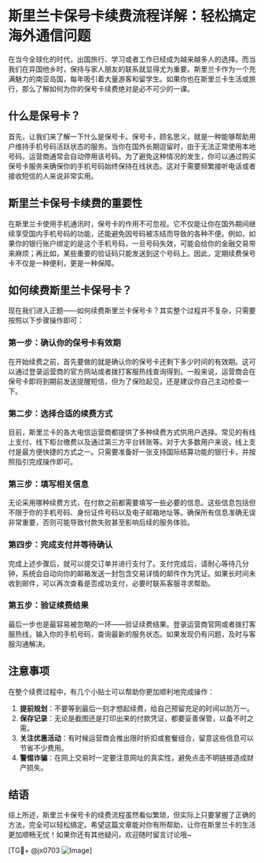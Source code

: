 # 斯里兰卡保号卡续费流程详解：轻松搞定海外通信问题

在当今全球化的时代，出国旅行、学习或者工作已经成为越来越多人的选择。而当我们在异国他乡时，保持与家人朋友的联系就显得尤为重要。斯里兰卡作为一个充满魅力的南亚岛国，每年吸引着大量游客和留学生。如果你也在斯里兰卡生活或旅行，那么了解如何为你的保号卡续费绝对是必不可少的一课。

## 什么是保号卡？

首先，让我们来了解一下什么是保号卡。保号卡，顾名思义，就是一种能够帮助用户维持手机号码活跃状态的服务。当你在国外长期逗留时，由于无法正常使用本地号码，运营商通常会自动停用该号码。为了避免这种情况的发生，你可以通过购买保号卡服务来确保你的手机号码始终保持在线状态。这对于需要频繁接听电话或者接收短信的人来说非常实用。

## 斯里兰卡保号卡续费的重要性

在斯里兰卡使用手机通讯时，保号卡的作用不可忽视。它不仅能让你在国外期间继续享受国内手机号码的功能，还能避免因号码被冻结而导致的各种不便。例如，如果你的银行账户绑定的是这个手机号码，一旦号码失效，可能会给你的金融交易带来麻烦；再比如，某些重要的验证码只能发送到这个号码上。因此，定期续费保号卡不仅是一种便利，更是一种保障。

## 如何续费斯里兰卡保号卡？

现在我们进入正题——如何续费斯里兰卡保号卡？其实整个过程并不复杂，只需要按照以下步骤操作即可：

### 第一步：确认你的保号卡有效期

在开始续费之前，首先要做的就是确认你的保号卡还剩下多少时间的有效期。这可以通过登录运营商的官方网站或者拨打客服热线查询得到。一般来说，运营商会在保号卡即将到期前发送提醒短信，但为了保险起见，还是建议你自己主动检查一下。

### 第二步：选择合适的续费方式

目前，斯里兰卡的各大电信运营商都提供了多种续费方式供用户选择。常见的有线上支付、线下柜台缴费以及通过第三方平台转账等。对于大多数用户来说，线上支付是最方便快捷的方式之一。只需要准备好一张支持国际结算功能的银行卡，并按照指引完成操作即可。

### 第三步：填写相关信息

无论采用哪种续费方式，在付款之前都需要填写一些必要的信息。这些信息包括但不限于你的手机号码、身份证件号码以及电子邮箱地址等。确保所有信息准确无误非常重要，否则可能导致付款失败甚至影响后续的服务体验。

### 第四步：完成支付并等待确认

完成上述步骤后，就可以提交订单并进行支付了。支付完成后，请耐心等待几分钟，系统会自动向你的邮箱发送一封包含交易详情的邮件作为凭证。如果长时间未收到邮件，可以再次查看是否成功支付，必要时联系客服寻求帮助。

### 第五步：验证续费结果

最后一步也是最容易被忽略的一环——验证续费结果。登录运营商官网或者拨打客服热线，输入你的手机号码，查询最新的服务状态。如果发现仍有问题，及时与客服沟通解决。

## 注意事项

在整个续费过程中，有几个小贴士可以帮助你更加顺利地完成操作：

1. **提前规划**：不要等到最后一刻才想起续费，给自己预留充足的时间以防万一。
2. **保存记录**：无论是截图还是打印出来的付款凭证，都要妥善保管，以备不时之需。
3. **关注优惠活动**：有时候运营商会推出限时折扣或套餐组合，留意这些信息可以节省不少费用。
4. **警惕诈骗**：在网上交易时一定要注意网址的真实性，避免点击不明链接造成财产损失。

## 结语

综上所述，斯里兰卡保号卡的续费流程虽然看似繁琐，但实际上只要掌握了正确的方法，完全可以轻松搞定。希望这篇文章能对你有所帮助，让你在斯里兰卡的生活更加顺畅无忧！如果你还有其他疑问，欢迎随时留言讨论哦~

[TG💪+ @jx0703 ![Image](https://github.com/user-attachments/assets/dbca1d08-cadb-493c-b0ec-ad6f7a83f270)]